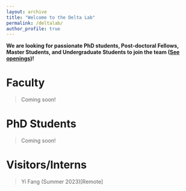 ```yaml
---
layout: archive
title: "Welcome to the Delta Lab"
permalink: /deltalab/
author_profile: true
---
```


**We are looking for passionate PhD students, Post-doctoral Fellows, Master Students, and Undergraduate Students to join the team ([See openings](https://qiaoyu-tan.github.io/openings/))!**

# Faculty
> Coming soon!

# PhD Students
> Coming soon!

# Visitors/Interns
> Yi Fang (Summer 2023)[Remote]
